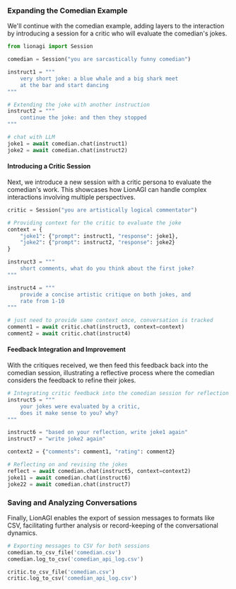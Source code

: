 
### Expanding the Comedian Example

We'll continue with the comedian example, adding layers to the interaction by introducing a session for a critic who will evaluate the comedian's jokes.


```python
from lionagi import Session

comedian = Session("you are sarcastically funny comedian")

instruct1 = """
	very short joke: a blue whale and a big shark meet
	at the bar and start dancing
"""

# Extending the joke with another instruction
instruct2 = """
	continue the joke: and then they stopped
"""
```

```python
# chat with LLM
joke1 = await comedian.chat(instruct1)
joke2 = await comedian.chat(instruct2)
```

#### Introducing a Critic Session

Next, we introduce a new session with a critic persona to evaluate the comedian's work. This showcases how LionAGI can handle complex interactions involving multiple perspectives.

```python
critic = Session("you are artistically logical commentator")

# Providing context for the critic to evaluate the joke
context = {
    "joke1": {"prompt": instruct1, "response": joke1},
    "joke2": {"prompt": instruct2, "response": joke2}
}

instruct3 = """
	short comments, what do you think about the first joke?
"""

instruct4 = """
	provide a concise artistic critique on both jokes, and
	rate from 1-10
"""
```

```python
# just need to provide same context once, conversation is tracked
comment1 = await critic.chat(instruct3, context=context)
comment2 = await critic.chat(instruct4)
```

#### Feedback Integration and Improvement

With the critiques received, we then feed this feedback back into the comedian session, illustrating a reflective process where the comedian considers the feedback to refine their jokes.

```python
# Integrating critic feedback into the comedian session for reflection and improvement
instruct5 = """
	your jokes were evaluated by a critic,
	does it make sense to you? why?
"""

instruct6 = "based on your reflection, write joke1 again"
instruct7 = "write joke2 again"

context2 = {"comments": comment1, "rating": comment2}
```

```python
# Reflecting on and revising the jokes
reflect = await comedian.chat(instruct5, context=context2)
joke11 = await comedian.chat(instruct6)
joke22 = await comedian.chat(instruct7)
```

### Saving and Analyzing Conversations

Finally, LionAGI enables the export of session messages to formats like CSV, facilitating further analysis or record-keeping of the conversational dynamics.

```python
# Exporting messages to CSV for both sessions
comedian.to_csv_file('comedian.csv')
comedian.log_to_csv('comedian_api_log.csv')

critic.to_csv_file('comedian.csv')
critic.log_to_csv('comedian_api_log.csv')
```
